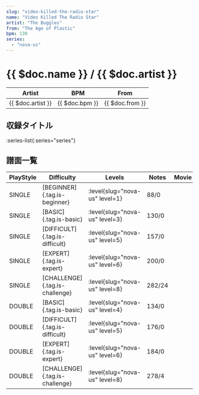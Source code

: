 ```yaml
---
slug: "video-killed-the-radio-star"
name: "Video Killed The Radio Star"
artist: "The Buggles"
from: "The Age of Plastic"
bpm: 130
series:
  - "nova-us"
---
```


# {{ $doc.name }} / {{ $doc.artist }}

|Artist|BPM|From|
|------|---|----|
|{{ $doc.artist }}|{{ $doc.bpm }}|{{ $doc.from }}|

## 収録タイトル

:series-list{:series="series"}

## 譜面一覧

|PlayStyle|Difficulty|Levels|Notes|Movie|
|---------|----------|------|-----|-----|
|SINGLE|[BEGINNER]{.tag.is-beginner}|<div class="field is-grouped is-grouped-multiline">:level{slug="nova-us" level=1}</div>|88/0||
|SINGLE|[BASIC]{.tag.is-basic}|<div class="field is-grouped is-grouped-multiline">:level{slug="nova-us" level=3}</div>|130/0||
|SINGLE|[DIFFICULT]{.tag.is-difficult}|<div class="field is-grouped is-grouped-multiline">:level{slug="nova-us" level=5}</div>|157/0||
|SINGLE|[EXPERT]{.tag.is-expert}|<div class="field is-grouped is-grouped-multiline">:level{slug="nova-us" level=6}</div>|200/0||
|SINGLE|[CHALLENGE]{.tag.is-challenge}|<div class="field is-grouped is-grouped-multiline">:level{slug="nova-us" level=8}</div>|282/24||
|DOUBLE|[BASIC]{.tag.is-basic}|<div class="field is-grouped is-grouped-multiline">:level{slug="nova-us" level=4}</div>|134/0||
|DOUBLE|[DIFFICULT]{.tag.is-difficult}|<div class="field is-grouped is-grouped-multiline">:level{slug="nova-us" level=5}</div>|176/0||
|DOUBLE|[EXPERT]{.tag.is-expert}|<div class="field is-grouped is-grouped-multiline">:level{slug="nova-us" level=6}</div>|184/0||
|DOUBLE|[CHALLENGE]{.tag.is-challenge}|<div class="field is-grouped is-grouped-multiline">:level{slug="nova-us" level=8}</div>|278/4||
